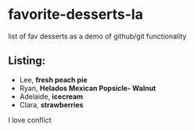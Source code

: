 # favorite-desserts-la
list of fav desserts as a demo of github/git functionality

## Listing:
- Lee, **fresh peach pie**
- Ryan, **Helados Mexican Popsicle- Walnut**
- Adelaide, **icecream**
- Clara, **strawberries**



I love conflict